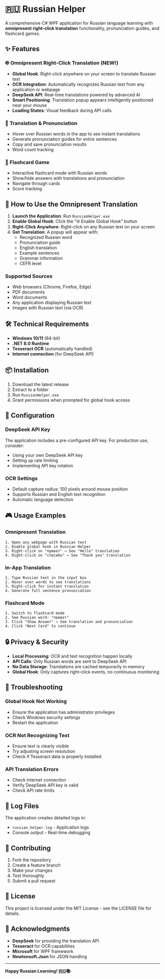 # 🇷🇺 Russian Helper

A comprehensive C# WPF application for Russian language learning with **omnipresent right-click translation** functionality, pronunciation guides, and flashcard games.

## ✨ Features

### 🌐 **Omnipresent Right-Click Translation** (NEW!)
- **Global Hook**: Right-click anywhere on your screen to translate Russian text
- **OCR Integration**: Automatically recognizes Russian text from any application or webpage
- **DeepSeek API**: Real-time translations powered by advanced AI
- **Smart Positioning**: Translation popup appears intelligently positioned near your mouse
- **Loading States**: Visual feedback during API calls

### 📝 **Translation & Pronunciation**
- Hover over Russian words in the app to see instant translations
- Generate pronunciation guides for entire sentences
- Copy and save pronunciation results
- Word count tracking

### 🎯 **Flashcard Game**
- Interactive flashcard mode with Russian words
- Show/hide answers with translations and pronunciation
- Navigate through cards
- Score tracking

## 🚀 **How to Use the Omnipresent Translation**

1. **Launch the Application**: Run `RussianHelper.exe`
2. **Enable Global Hook**: Click the "🌐 Enable Global Hook" button
3. **Right-Click Anywhere**: Right-click on any Russian text on your screen
4. **Get Translation**: A popup will appear with:
   - Recognized Russian word
   - Pronunciation guide
   - English translation
   - Example sentences
   - Grammar information
   - CEFR level

### **Supported Sources**
- Web browsers (Chrome, Firefox, Edge)
- PDF documents
- Word documents
- Any application displaying Russian text
- Images with Russian text (via OCR)

## 🛠️ **Technical Requirements**

- **Windows 10/11** (64-bit)
- **.NET 8.0 Runtime**
- **Tesseract OCR** (automatically handled)
- **Internet connection** (for DeepSeek API)

## 📦 **Installation**

1. Download the latest release
2. Extract to a folder
3. Run `RussianHelper.exe`
4. Grant permissions when prompted for global hook access

## 🔧 **Configuration**

### DeepSeek API Key
The application includes a pre-configured API key. For production use, consider:
- Using your own DeepSeek API key
- Setting up rate limiting
- Implementing API key rotation

### OCR Settings
- Default capture radius: 100 pixels around mouse position
- Supports Russian and English text recognition
- Automatic language detection

## 🎮 **Usage Examples**

### **Omnipresent Translation**
```
1. Open any webpage with Russian text
2. Enable global hook in Russian Helper
3. Right-click on "привет" → See "Hello" translation
4. Right-click on "спасибо" → See "Thank you" translation
```

### **In-App Translation**
```
1. Type Russian text in the input box
2. Hover over words to see translations
3. Right-click for instant translation
4. Generate full sentence pronunciation
```

### **Flashcard Mode**
```
1. Switch to flashcard mode
2. See Russian word: "привет"
3. Click "Show Answer" → See translation and pronunciation
4. Click "Next Card" to continue
```

## 🔒 **Privacy & Security**

- **Local Processing**: OCR and text recognition happen locally
- **API Calls**: Only Russian words are sent to DeepSeek API
- **No Data Storage**: Translations are cached temporarily in memory
- **Global Hook**: Only captures right-click events, no continuous monitoring

## 🐛 **Troubleshooting**

### **Global Hook Not Working**
- Ensure the application has administrator privileges
- Check Windows security settings
- Restart the application

### **OCR Not Recognizing Text**
- Ensure text is clearly visible
- Try adjusting screen resolution
- Check if Tesseract data is properly installed

### **API Translation Errors**
- Check internet connection
- Verify DeepSeek API key is valid
- Check API rate limits

## 📝 **Log Files**

The application creates detailed logs in:
- `russian_helper.log` - Application logs
- Console output - Real-time debugging

## 🤝 **Contributing**

1. Fork the repository
2. Create a feature branch
3. Make your changes
4. Test thoroughly
5. Submit a pull request

## 📄 **License**

This project is licensed under the MIT License - see the LICENSE file for details.

## 🙏 **Acknowledgments**

- **DeepSeek** for providing the translation API
- **Tesseract** for OCR capabilities
- **Microsoft** for WPF framework
- **Newtonsoft.Json** for JSON handling

---

**Happy Russian Learning! 🇷🇺📚**
